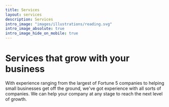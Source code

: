```yaml
---
title: Services
layout: services
description: Services
intro_image: "images/illustrations/reading.svg"
intro_image_absolute: true
intro_image_hide_on_mobile: true
---
```


# Services that grow with your business

With experience ranging from the largest of Fortune 5 companies to helping small businesses get off the ground, we've got experience with all sorts of companies. We can help your company at any stage to reach the next level of growth.
